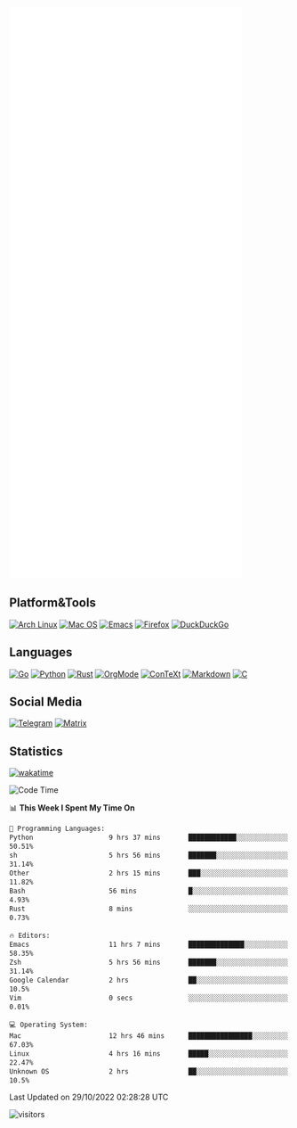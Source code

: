 ![Metrics](https://github.com/SteamedFish/SteamedFish/blob/master/github-metrics.svg)

## Platform&Tools

[![Arch Linux](https://img.shields.io/badge/ArchLinux-1793D1?logo=arch-linux&logoColor=fff&style=flat-square)](https://archlinux.org/)
[![Mac OS](https://img.shields.io/badge/MacOS-000000?style=flat-square&logo=macos&logoColor=F0F0F0)](https://www.apple.com/macos/)
[![Emacs](https://img.shields.io/badge/Emacs-%237F5AB6.svg?&style=flat-square&logo=gnu-emacs&logoColor=white)](https://www.gnu.org/software/emacs/)
[![Firefox](https://img.shields.io/badge/Firefox-FF7139?style=flat-square&logo=Firefox-Browser&logoColor=white)](https://firefox.com/)
[![DuckDuckGo](https://img.shields.io/badge/DuckDuckGo-DE5833?style=flat-square&logo=DuckDuckGo&logoColor=white)](https://duckduckgo.com/)

## Languages

[![Go](https://img.shields.io/badge/Golang-%2300ADD8.svg?style=flat-square&logo=go&logoColor=white)](https://golang.org/)
[![Python](https://img.shields.io/badge/Python-3670A0?style=flat-square&logo=python&logoColor=ffdd54)](https://www.python.org/)
[![Rust](https://img.shields.io/badge/Rust-%23000000.svg?style=flat-square&logo=rust&logoColor=white)](https://www.rust-lang.org/)
[![OrgMode](https://img.shields.io/badge/OrgMode-%23000000.svg?style=flat-square&logo=org&logoColor=white)](https://orgmode.org/)
[![ConTeXt](https://img.shields.io/badge/ConTeXt-%23008080.svg?style=flat-square&logo=latex&logoColor=white)](https://contextgarden.net/)
[![Markdown](https://img.shields.io/badge/MarkDown-%23000000.svg?style=flat-square&logo=markdown&logoColor=white)](https://daringfireball.net/projects/markdown/)
[![C](https://img.shields.io/badge/C-%2300599C.svg?style=flat-square&logo=c&logoColor=white)](https://www.iso.org/standard/74528.html)

## Social Media
[![Telegram](https://img.shields.io/badge/SteamedFish-2CA5E0?style=social&logo=telegram&logoColor=white)](https://t.me/SteamedFish)
[![Matrix](https://img.shields.io/badge/SteamedFish-2CA5E0?style=social&logo=matrix&logoColor=black)](https://matrix.to/#/@i:steamedfish.org)

## Statistics
[![wakatime](https://wakatime.com/badge/user/168280d6-fcf2-4b4f-ad3a-dc4612f35b38.svg)](https://wakatime.com/@168280d6-fcf2-4b4f-ad3a-dc4612f35b38)

<!--START_SECTION:waka-->
![Code Time](http://img.shields.io/badge/Code%20Time-2%2C100%20hrs%2058%20mins-blue)

📊 **This Week I Spent My Time On** 

```text
💬 Programming Languages: 
Python                   9 hrs 37 mins       ████████████░░░░░░░░░░░░░   50.51% 
sh                       5 hrs 56 mins       ███████░░░░░░░░░░░░░░░░░░   31.14% 
Other                    2 hrs 15 mins       ███░░░░░░░░░░░░░░░░░░░░░░   11.82% 
Bash                     56 mins             █░░░░░░░░░░░░░░░░░░░░░░░░   4.93% 
Rust                     8 mins              ░░░░░░░░░░░░░░░░░░░░░░░░░   0.73%

🔥 Editors: 
Emacs                    11 hrs 7 mins       ██████████████░░░░░░░░░░░   58.35% 
Zsh                      5 hrs 56 mins       ███████░░░░░░░░░░░░░░░░░░   31.14% 
Google Calendar          2 hrs               ██░░░░░░░░░░░░░░░░░░░░░░░   10.5% 
Vim                      0 secs              ░░░░░░░░░░░░░░░░░░░░░░░░░   0.01%

💻 Operating System: 
Mac                      12 hrs 46 mins      ████████████████░░░░░░░░░   67.03% 
Linux                    4 hrs 16 mins       █████░░░░░░░░░░░░░░░░░░░░   22.47% 
Unknown OS               2 hrs               ██░░░░░░░░░░░░░░░░░░░░░░░   10.5%

```


 Last Updated on 29/10/2022 02:28:28 UTC
<!--END_SECTION:waka-->

![visitors](https://visitor-badge.laobi.icu/badge?page_id=SteamedFish.SteamedFish)
